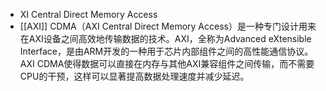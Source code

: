 - XI Central Direct Memory Access
- [[AXI]] CDMA（AXI Central Direct Memory Access）是一种专门设计用来在AXI设备之间高效地传输数据的技术。AXI，全称为Advanced eXtensible Interface，是由ARM开发的一种用于芯片内部组件之间的高性能通信协议。AXI CDMA使得数据可以直接在内存与其他AXI兼容组件之间传输，而不需要CPU的干预，这样可以显著提高数据处理速度并减少延迟。